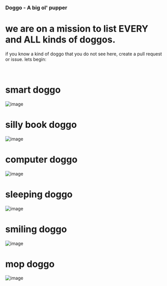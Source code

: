 ### Doggo - A big ol' pupper

# we are on a mission to list EVERY and ALL kinds of doggos. 
if you know a kind of doggo that you do not see here, create a pull request or issue. lets begin:

<br>

# smart doggo 
![image](https://user-images.githubusercontent.com/83192247/127578765-a886f624-0e44-4a83-977d-21ec6443ca43.png)

# silly book doggo 
![image](https://user-images.githubusercontent.com/83192247/127578806-45d0cc30-f934-4760-ad19-75b1b284b0c6.png)

# computer doggo
![image](https://user-images.githubusercontent.com/83192247/127578822-6679e439-afae-4126-9ea4-32eda99d8773.png)

# sleeping doggo 
![image](https://user-images.githubusercontent.com/83192247/127578900-24ace29a-6910-4f0c-a6fd-57703f305a7f.png)

# smiling doggo
![image](https://user-images.githubusercontent.com/83192247/127578929-6149b7d2-410f-4843-aad4-c7b213fcc018.png)

# mop doggo
![image](https://upload.wikimedia.org/wikipedia/commons/3/3d/Komondor_Westminster_Dog_Show_crop.jpg)
